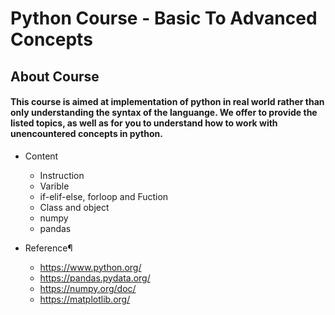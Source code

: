 # Python Course - Basic To Advanced Concepts


## About Course

#### This course is aimed at implementation of python in real world rather than only understanding the syntax of the languange. We offer to provide the listed topics, as well as for you to understand how to work with unencountered concepts in python.

- Content
  - Instruction
  - Varible 
  - if-elif-else, forloop and Fuction
  - Class and object
  - numpy 
  - pandas

- Reference¶
  - https://www.python.org/
  - https://pandas.pydata.org/
  - https://numpy.org/doc/
  - https://matplotlib.org/

